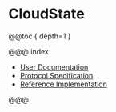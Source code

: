 # CloudState

@@toc { depth=1 }

@@@ index

* [User Documentation](user/index.md)
* [Protocol Specification](spec/index.md)
* [Reference Implementation](developer/index.md)

@@@
